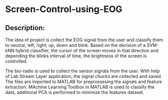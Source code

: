 # Screen-Control-using-EOG
## Description:
The idea of project is collect the EOG signal from the user and classify them to neutral, left, right, up, down and blink. Based on the decision of a SVM-kNN hybrid classifier, the cursor of the screen moves in that direction and depending the blinks interval of time, the brightness of the screen is controlled.

The bio-radio is used to collect the sensor signals from the user. With help of Lab Stream Layer application, the signal chucks are collected and saved. The files are imported to MATLAB for preprossesing the signals and feature extraction. MAchine Learning Toolbox in MATLAB is used to classify the data, additional PCA is performed to minimize the features dataset.
